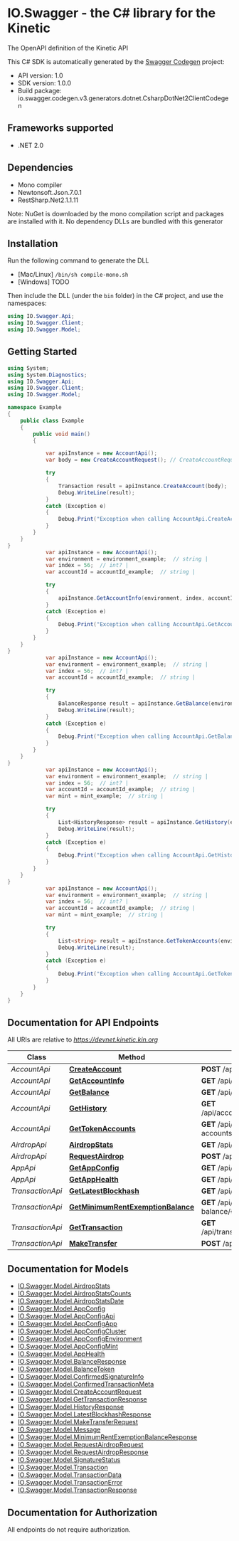 # IO.Swagger - the C# library for the Kinetic

The OpenAPI definition of the Kinetic API

This C# SDK is automatically generated by the [Swagger Codegen](https://github.com/swagger-api/swagger-codegen) project:

- API version: 1.0
- SDK version: 1.0.0
- Build package: io.swagger.codegen.v3.generators.dotnet.CsharpDotNet2ClientCodegen

<a name="frameworks-supported"></a>
## Frameworks supported
- .NET 2.0

<a name="dependencies"></a>
## Dependencies
- Mono compiler
- Newtonsoft.Json.7.0.1
- RestSharp.Net2.1.1.11

Note: NuGet is downloaded by the mono compilation script and packages are installed with it. No dependency DLLs are bundled with this generator

<a name="installation"></a>
## Installation
Run the following command to generate the DLL
- [Mac/Linux] `/bin/sh compile-mono.sh`
- [Windows] TODO

Then include the DLL (under the `bin` folder) in the C# project, and use the namespaces:
```csharp
using IO.Swagger.Api;
using IO.Swagger.Client;
using IO.Swagger.Model;
```
<a name="getting-started"></a>
## Getting Started

```csharp
using System;
using System.Diagnostics;
using IO.Swagger.Api;
using IO.Swagger.Client;
using IO.Swagger.Model;

namespace Example
{
    public class Example
    {
        public void main()
        {

            var apiInstance = new AccountApi();
            var body = new CreateAccountRequest(); // CreateAccountRequest | 

            try
            {
                Transaction result = apiInstance.CreateAccount(body);
                Debug.WriteLine(result);
            }
            catch (Exception e)
            {
                Debug.Print("Exception when calling AccountApi.CreateAccount: " + e.Message );
            }
        }
    }
}
            var apiInstance = new AccountApi();
            var environment = environment_example;  // string | 
            var index = 56;  // int? | 
            var accountId = accountId_example;  // string | 

            try
            {
                apiInstance.GetAccountInfo(environment, index, accountId);
            }
            catch (Exception e)
            {
                Debug.Print("Exception when calling AccountApi.GetAccountInfo: " + e.Message );
            }
        }
    }
}
            var apiInstance = new AccountApi();
            var environment = environment_example;  // string | 
            var index = 56;  // int? | 
            var accountId = accountId_example;  // string | 

            try
            {
                BalanceResponse result = apiInstance.GetBalance(environment, index, accountId);
                Debug.WriteLine(result);
            }
            catch (Exception e)
            {
                Debug.Print("Exception when calling AccountApi.GetBalance: " + e.Message );
            }
        }
    }
}
            var apiInstance = new AccountApi();
            var environment = environment_example;  // string | 
            var index = 56;  // int? | 
            var accountId = accountId_example;  // string | 
            var mint = mint_example;  // string | 

            try
            {
                List<HistoryResponse> result = apiInstance.GetHistory(environment, index, accountId, mint);
                Debug.WriteLine(result);
            }
            catch (Exception e)
            {
                Debug.Print("Exception when calling AccountApi.GetHistory: " + e.Message );
            }
        }
    }
}
            var apiInstance = new AccountApi();
            var environment = environment_example;  // string | 
            var index = 56;  // int? | 
            var accountId = accountId_example;  // string | 
            var mint = mint_example;  // string | 

            try
            {
                List<string> result = apiInstance.GetTokenAccounts(environment, index, accountId, mint);
                Debug.WriteLine(result);
            }
            catch (Exception e)
            {
                Debug.Print("Exception when calling AccountApi.GetTokenAccounts: " + e.Message );
            }
        }
    }
}
```

<a name="documentation-for-api-endpoints"></a>
## Documentation for API Endpoints

All URIs are relative to *https://devnet.kinetic.kin.org*

Class | Method | HTTP request | Description
------------ | ------------- | ------------- | -------------
*AccountApi* | [**CreateAccount**](docs/AccountApi.md#createaccount) | **POST** /api/account/create | 
*AccountApi* | [**GetAccountInfo**](docs/AccountApi.md#getaccountinfo) | **GET** /api/account/info/{environment}/{index}/{accountId} | 
*AccountApi* | [**GetBalance**](docs/AccountApi.md#getbalance) | **GET** /api/account/balance/{environment}/{index}/{accountId} | 
*AccountApi* | [**GetHistory**](docs/AccountApi.md#gethistory) | **GET** /api/account/history/{environment}/{index}/{accountId}/{mint} | 
*AccountApi* | [**GetTokenAccounts**](docs/AccountApi.md#gettokenaccounts) | **GET** /api/account/token-accounts/{environment}/{index}/{accountId}/{mint} | 
*AirdropApi* | [**AirdropStats**](docs/AirdropApi.md#airdropstats) | **GET** /api/airdrop/stats | 
*AirdropApi* | [**RequestAirdrop**](docs/AirdropApi.md#requestairdrop) | **POST** /api/airdrop | 
*AppApi* | [**GetAppConfig**](docs/AppApi.md#getappconfig) | **GET** /api/app/{environment}/{index}/config | 
*AppApi* | [**GetAppHealth**](docs/AppApi.md#getapphealth) | **GET** /api/app/{environment}/{index}/health | 
*TransactionApi* | [**GetLatestBlockhash**](docs/TransactionApi.md#getlatestblockhash) | **GET** /api/transaction/latest-blockhash/{environment}/{index} | 
*TransactionApi* | [**GetMinimumRentExemptionBalance**](docs/TransactionApi.md#getminimumrentexemptionbalance) | **GET** /api/transaction/minimum-rent-exemption-balance/{environment}/{index} | 
*TransactionApi* | [**GetTransaction**](docs/TransactionApi.md#gettransaction) | **GET** /api/transaction/transaction/{environment}/{index}/{signature} | 
*TransactionApi* | [**MakeTransfer**](docs/TransactionApi.md#maketransfer) | **POST** /api/transaction/make-transfer | 

<a name="documentation-for-models"></a>
## Documentation for Models

 - [IO.Swagger.Model.AirdropStats](docs/AirdropStats.md)
 - [IO.Swagger.Model.AirdropStatsCounts](docs/AirdropStatsCounts.md)
 - [IO.Swagger.Model.AirdropStatsDate](docs/AirdropStatsDate.md)
 - [IO.Swagger.Model.AppConfig](docs/AppConfig.md)
 - [IO.Swagger.Model.AppConfigApi](docs/AppConfigApi.md)
 - [IO.Swagger.Model.AppConfigApp](docs/AppConfigApp.md)
 - [IO.Swagger.Model.AppConfigCluster](docs/AppConfigCluster.md)
 - [IO.Swagger.Model.AppConfigEnvironment](docs/AppConfigEnvironment.md)
 - [IO.Swagger.Model.AppConfigMint](docs/AppConfigMint.md)
 - [IO.Swagger.Model.AppHealth](docs/AppHealth.md)
 - [IO.Swagger.Model.BalanceResponse](docs/BalanceResponse.md)
 - [IO.Swagger.Model.BalanceToken](docs/BalanceToken.md)
 - [IO.Swagger.Model.ConfirmedSignatureInfo](docs/ConfirmedSignatureInfo.md)
 - [IO.Swagger.Model.ConfirmedTransactionMeta](docs/ConfirmedTransactionMeta.md)
 - [IO.Swagger.Model.CreateAccountRequest](docs/CreateAccountRequest.md)
 - [IO.Swagger.Model.GetTransactionResponse](docs/GetTransactionResponse.md)
 - [IO.Swagger.Model.HistoryResponse](docs/HistoryResponse.md)
 - [IO.Swagger.Model.LatestBlockhashResponse](docs/LatestBlockhashResponse.md)
 - [IO.Swagger.Model.MakeTransferRequest](docs/MakeTransferRequest.md)
 - [IO.Swagger.Model.Message](docs/Message.md)
 - [IO.Swagger.Model.MinimumRentExemptionBalanceResponse](docs/MinimumRentExemptionBalanceResponse.md)
 - [IO.Swagger.Model.RequestAirdropRequest](docs/RequestAirdropRequest.md)
 - [IO.Swagger.Model.RequestAirdropResponse](docs/RequestAirdropResponse.md)
 - [IO.Swagger.Model.SignatureStatus](docs/SignatureStatus.md)
 - [IO.Swagger.Model.Transaction](docs/Transaction.md)
 - [IO.Swagger.Model.TransactionData](docs/TransactionData.md)
 - [IO.Swagger.Model.TransactionError](docs/TransactionError.md)
 - [IO.Swagger.Model.TransactionResponse](docs/TransactionResponse.md)

<a name="documentation-for-authorization"></a>
## Documentation for Authorization

All endpoints do not require authorization.
